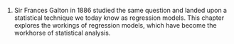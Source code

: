 1. Sir Frances Galton in 1886 studied the same question and landed upon a statistical technique we today know as regression models.
   This chapter explores the workings of regression models, which have become the workhorse of statistical analysis.
   

